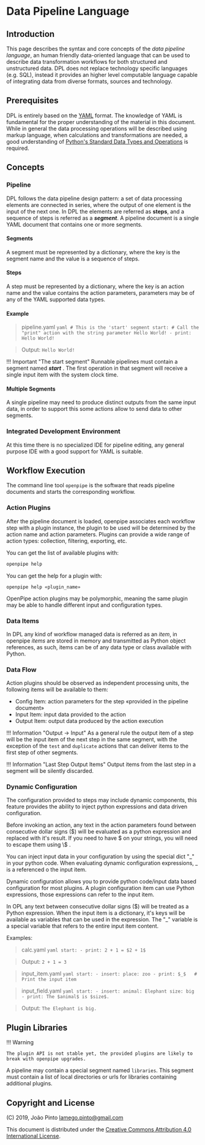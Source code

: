 # Data Pipeline Language

## Introduction

This page describes the syntax and core concepts of the *data pipeline language*, an human friendly data-oriented language that can be used to describe data transformation workflows for both structured and unstructured data. DPL does not replace technology specific languages (e.g. SQL), instead it  provides an higher level computable language capable of integrating data from diverse formats, sources and technology.

## Prerequisites
DPL is entirely based on the [YAML] format. The knowledge of YAML is fundamental for the proper understanding of the material in this document. While in general the data processing operations will be described using markup language, when calculations and transformations are needed, a good understanding of [Python's Standard Data Types and Operations][python_std_types] is required.

## Concepts

### Pipeline
DPL follows the data pipeline design pattern: a set of data processing elements are connected in series, where the output of one element is the input of the next one.
In DPL the elements are referred as **steps**, and a sequence of steps is referred as a ***segment***. A pipeline document is a single YAML document that contains one or more segments.

#### Segments
A segment must be represented by a dictionary, where the key is the segment name and the value is a sequence of steps.

####  Steps

A step must be represented by a dictionary, where the key is an action name and the value contains the action parameters, parameters may be of any of the YAML supported data types.

#### Example

> pipeline.yaml
    ```yaml
    # This is the 'start' segment
    start:
        # Call the "print" action with the string parameter Hello World!
        - print: Hello World!
    ```

> Output:
    ```
    Hello World!
    ```

!!! Important "The start segment"
    Runnable pipelines must contain a segment named ***start*** . The first operation in that segment will receive a single input item with the system clock time.

#### Multiple Segments
A single pipeline may need to produce distinct outputs from the same input data, in order to support this some actions allow to send data to other segments.

### Integrated Development Environment
At this time there is no specialized IDE for pipeline editing, any general purpose IDE with a good support for YAML is suitable.

## Workflow Execution

The command line tool `openpipe` is the software that reads pipeline documents and starts the corresponding workflow.

### Action Plugins
After the pipeline document is loaded, openpipe associates each workflow step with a plugin instance, the plugin to be used will be determined by the action name and action parameters.  Plugins can provide a wide range of action types: collection, filtering, exporting, etc.

You can get the list of available plugins with:
```sh
openpipe help
```

You can get the help for a plugin with:
```
openpipe help «plugin_name»
```

OpenPipe action plugins may be polymorphic, meaning the same plugin may be able to handle different input and configuration types.

### Data Items
In DPL any kind of workflow managed data is referred as an _item_, in openpipe _items_ are stored in memory and transmitted as Python object references, as such, items can be of any data type or class available with Python.

### Data Flow

Action plugins should be observed as independent processing units, the following items will be available to them:

- Config Item: action parameters for the step «provided in the pipeline document»
- Input Item: input data provided to the action
- Output Item: output data produced by the action execution

!!! Information "Output -> Input"
    As a general rule the output item of a step will be the input item of the next step in the same segment, with the exception of the `test` and `duplicate` actions that can deliver items to the first step of other segments.

!!! Information "Last Step Output Items"
    Output items from the last step in a segment will be silently discarded.

### Dynamic Configuration

The configuration provided to steps may include dynamic components, this feature provides the ability to inject python expressions and data driven configuration.

Before invoking an action, any text in the action parameters found between consecutive dollar signs ($) will be evaluated as a python expression and replaced with it's result. If you need to have $ on your strings, you will need to escape them using \\$ .

You can inject input data in your configuration by using the special dict "_" in your python code. When evaluating dynamic configuration expressions, _ is a referenced o the input item.

Dynamic configuration allows you to provide python code/input data based configuration for most plugins. A plugin configuration item can use Python expressions, those expressions can refer to the input item.

In OPL any text between consecutive dollar signs ($) will be treated as a Python expression. When the input item is a dictionary, it's keys will be available as variables that can be used in the expression. The "_" variable is a special variable that refers to the entire input item content.

Examples:
> calc.yaml
    ```yaml
    start:
        - print: 2 + 1 = $2 + 1$
    ```

> Output:
    ```
    2 + 1 = 3
    ```

> input_item.yaml
    ```yaml
    start:
        - insert:
            place: zoo
        - print: $_$   # Print the input item
    ```

> input_field.yaml
    ```yaml
    start:
        - insert:
            animal: Elephant
            size: big
        - print: The $animal$ is $size$.
    ```


> Output:
    ```
    The Elephant is big.
    ```

## Plugin Libraries

!!! Warning

    The plugin API is not stable yet, the provided plugins are likely to break with openpipe upgrades.


A pipeline may contain a special segment named `libraries`. This segment must contain a list of local directories or urls for libraries containing additional plugins.

## Copyright and License

(C) 2019, João Pinto <lamego.pinto@gmail.com>

This document is distributed under the [Creative Commons Attribution 4.0 International License].

[YAML]: http://yaml.org/spec/1.1/
[python_std_types]: https://docs.python.org/3/library/stdtypes.html
[openpipe tool]: /OpenPipeTool

[Creative Commons Attribution 4.0 International License]: https://creativecommons.org/licenses/by/4.0/
